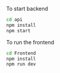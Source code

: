 To start backend
```bash
cd api
npm install
npm start
```

To run the frontend
```bash
cd Frontend
npm install
npm run dev
